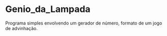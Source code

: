 # Genio_da_Lampada
 Programa simples envolvendo um gerador de número, formato de um jogo de advinhação.
